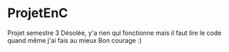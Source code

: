 # ProjetEnC
Projet semestre 3
Désolée,  y'a rien qui fonctionne mais il faut lire le code quand même j'ai fais au mieux
Bon courage :)
